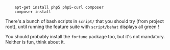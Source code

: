 
        apt-get install php5 php5-curl composer
        composer install

There's a bunch of bash scripts in `script/` that you should try (from project root),
until running the feature suite with `script/behat` displays all green !

You should probably install the `fortune` package too, but it's not mandatory.
Neither is fun, think about it.